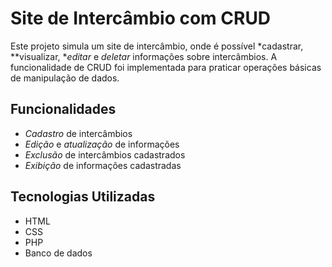 # Site de Intercâmbio com CRUD

Este projeto simula um site de intercâmbio, onde é possível *cadastrar, **visualizar, **editar* e *deletar* informações sobre intercâmbios. A funcionalidade de CRUD foi implementada para praticar operações básicas de manipulação de dados.

## Funcionalidades

- *Cadastro* de intercâmbios
- *Edição* e *atualização* de informações
- *Exclusão* de intercâmbios cadastrados
- *Exibição* de informações cadastradas

## Tecnologias Utilizadas

- HTML
- CSS
- PHP
- Banco de dados


